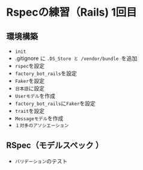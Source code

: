 # Rspecの練習（Rails) 1回目

## 環境構築

- `init`
- .gitignore に `.DS_Store と /vendor/bundle `を追加
- `rspec`を設定
- `factory_bot_rails`を設定
- `Faker`を設定
- `日本語`に設定
- `Userモデル`を作成
- `factory_bot_rails`に`Faker`を設定
- `trait`を設定
- `Messageモデル`を作成
- `１対多のアソシエーション`

## RSpec（モデルスペック ）

- `バリデーション`のテスト
